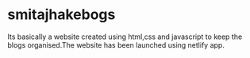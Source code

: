 # smitajhakebogs
Its basically a website created using html,css and javascript to keep the blogs organised.The website has been launched using netlify app.
